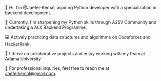 👋 Hi, I'm @Jaefer-Kemal, aspiring Python developer with a specialization in backend development.

🌱 Currently, I'm sharpening my Python skills through A2SV Community and undertaking a ALX Backend Programme.

💻 Actively practicing data structures and algorithms on Codeforces and HackerRank.

🤝 I thrive on collaborative projects and enjoy working with my team at Adama University.

📧 For professional inquiries, feel free to reach me at Jaeferkemal@gmail.com.
